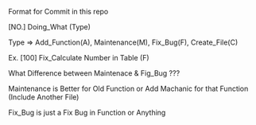 Format for Commit in this repo

[NO.] Doing_What (Type)

Type => Add_Function(A), Maintenance(M), Fix_Bug(F), Create_File(C) 

Ex. [100] Fix_Calculate Number in Table (F)

What Difference between Maintenace & Fig_Bug ???

Maintenance is Better for Old Function or Add Machanic for that Function (Include Another File)

Fix_Bug is just a Fix Bug in Function or Anything